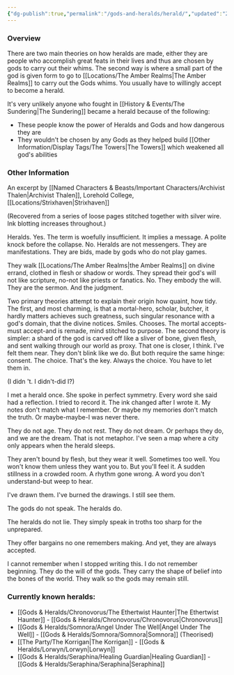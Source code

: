 ```yaml
---
{"dg-publish":true,"permalink":"/gods-and-heralds/herald/","updated":"2025-06-10T19:02:19.753+01:00"}
---
```


### Overview
There are two main theories on how heralds are made, either they are people who accomplish great feats in their lives and thus are chosen by gods to carry out their whims. The second way is where a small part of the god is given form to go to [[Locations/The Amber Realms\|The Amber Realms]] to carry out the Gods whims. You usually have to willingly accept to become a herald.

It's very unlikely anyone who fought in [[History & Events/The Sundering\|The Sundering]] became a herald because of the following: 
- These people know the power of Heralds and Gods and how dangerous they are 
- They wouldn't be chosen by any Gods as they helped build [[Other Information/Display Tags/The Towers\|The Towers]] which weakened all god's abilities

### Other Information 
An excerpt by [[Named Characters & Beasts/Important Characters/Archivist Thalen\|Archivist Thalen]], Lorehold College, [[Locations/Strixhaven\|Strixhaven]]

(Recovered from a series of loose pages stitched together with silver wire. Ink blotting increases throughout.)

Heralds. Yes. The term is woefully insufficient. It implies a message. A polite knock before the collapse. No. Heralds are not messengers. They are manifestations. They are bids, made by gods who do not play games.

They walk [[Locations/The Amber Realms\|the Amber Realms]] on divine errand, clothed in flesh or shadow or words. They spread their god's will not like scripture, no-not like priests or fanatics. No. They embody the will. They are the sermon. And the judgment.

Two primary theories attempt to explain their origin how quaint, how tidy. The first, and most charming, is that a mortal-hero, scholar, butcher, it hardly matters achieves such greatness, such singular resonance with a god's domain, that the divine notices. Smiles.
Chooses. The mortal accepts-must accept-and is remade, mind stitched to purpose. The second theory is simpler: a shard of the god is carved off like a sliver of bone, given flesh, and sent walking through our world as proxy. That one is closer, I think. I've felt them near.
They don't blink like we do. But both require the same hinge: consent. The choice. That's the key. Always the choice. You have to let them in.

(I didn 't. I didn't-did I?)

I met a herald once. She spoke in perfect symmetry. Every word she said had a reflection. I tried to record it. The ink changed after I wrote it. My notes don't match what I remember. Or maybe my memories don't match the truth. Or maybe-maybe-I was never there.

They do not age. They do not rest. They do not dream. Or perhaps they do, and we are the dream. That is not metaphor. I've seen a map where a city only appears when the herald sleeps.

They aren't bound by flesh, but they wear it well. Sometimes too well. You won't know them unless they want you to. But you'll feel it. A sudden stillness in a crowded room. A rhythm gone wrong. A word you don't understand-but weep to hear.

I've drawn them. I've burned the drawings. I still see them.
 
 The gods do not speak. The heralds do.

The heralds do not lie. They simply speak in troths too sharp for the unprepared.
 
They offer bargains no one remembers making. And yet, they are always accepted.

I cannot remember when I stopped writing this. I do not remember beginning. They do the will of the gods. They carry the shape of belief into the bones of the world. They walk so the gods may remain still.

### Currently known heralds:
- [[Gods & Heralds/Chronovorus/The Ethertwist Haunter\|The Ethertwist Haunter]] - [[Gods & Heralds/Chronovorus/Chronovorus\|Chronovorus]] 
- [[Gods & Heralds/Somnora/Angel Under The Well\|Angel Under The Well]] - [[Gods & Heralds/Somnora/Somnora\|Somnora]] (Theorised)
- [[The Party/The Korrigan\|The Korrigan]] - [[Gods & Heralds/Lorwyn/Lorwyn\|Lorwyn]]
- [[Gods & Heralds/Seraphina/Healing Guardian\|Healing Guardian]] - [[Gods & Heralds/Seraphina/Seraphina\|Seraphina]]


